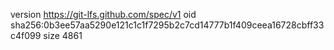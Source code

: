 version https://git-lfs.github.com/spec/v1
oid sha256:0b3ee57aa5290e121c1c1f7295b2c7cd14777b1f409ceea16728cbff33c4f099
size 4861
